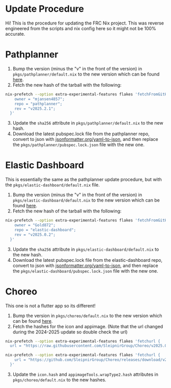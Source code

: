 # Update Procedure

Hi! This is the procedure for updating the FRC Nix project. This was reverse engineered from the scripts and nix config here so it might not be 100% accurate.

# Pathplanner

1. Bump the version (minus the "v" in the front of the version) in `pkgs/pathplanner/default.nix` to the new version which can be found [here](https://github.com/mjansen4857/pathplanner/releases/latest).
2. Fetch the new hash of the tarball with the following:
```bash
nix-prefetch --option extra-experimental-features flakes 'fetchFromGitHub {
    owner = "mjansen4857";
    repo = "pathplanner";
    rev = "v2025.2.1";
  }'
```
3. Update the `sha256` attribute in `pkgs/pathplanner/default.nix` to the new hash.
4. Download the latest pubspec.lock file from the pathplanner repo, convert to json with [jsonformatter.org/yaml-to-json](https://jsonformatter.org/yaml-to-json), and then replace the `pkgs/pathplanner/pubspec.lock.json` file with the new one.

# Elastic Dashboard

This is essentially the same as the pathplanner update procedure, but with the `pkgs/elastic-dashboard/default.nix` file.

1. Bump the version (minus the "v" in the front of the version) in `pkgs/elastic-dashboard/default.nix` to the new version which can be found [here](https://github.com/Gold872/elastic-dashboard/releases/latest).
2. Fetch the new hash of the tarball with the following:
```bash
nix-prefetch --option extra-experimental-features flakes 'fetchFromGitHub {
    owner = "Gold872";
    repo = "elastic-dashboard";
    rev = "v2025.0.2";
  }'
```
3. Update the `sha256` attribute in `pkgs/elastic-dashboard/default.nix` to the new hash.
4. Download the latest pubspec.lock file from the elastic-dashboard repo, convert to json with [jsonformatter.org/yaml-to-json](https://jsonformatter.org/yaml-to-json), and then replace the `pkgs/elastic-dashboard/pubspec.lock.json` file with the new one.

# Choreo

This one is not a flutter app so its different! 

1. Bump the version in `pkgs/choreo/default.nix` to the new version which can be found [here](https://github.com/SleipnirGroup/Choreo/releases/latest).
2. Fetch the hashes for the icon and appimage. (Note that the url changed during the 2024-2025 update so double check the url)
```bash
nix-prefetch --option extra-experimental-features flakes 'fetchurl {
  url = "https://raw.githubusercontent.com/SleipnirGroup/Choreo/v2025.0.1/src-tauri/icons/icon.svg";}'
```
```bash 
nix-prefetch --option extra-experimental-features flakes 'fetchurl {
    url = "https://github.com/SleipnirGroup/Choreo/releases/download/v2025.0.1/Choreo-v2025.0.1-Linux-x86_64.AppImage";
  }'
```
3. Update the `icon.hash` and `appimageTools.wrapType2.hash` attributes in `pkgs/choreo/default.nix` to the new hashes.

